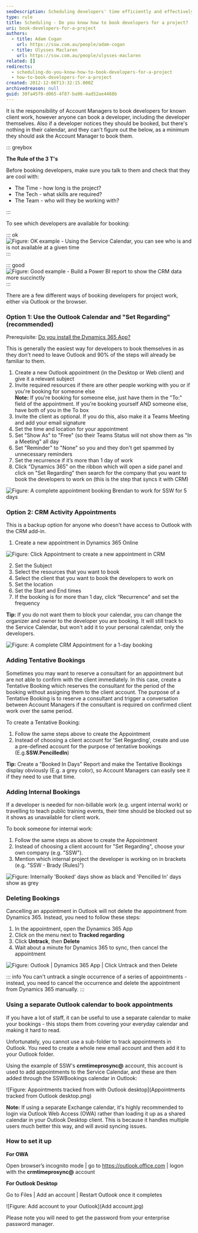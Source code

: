 ```yaml
---
seoDescription: Scheduling developers' time efficiently and effectively with Dynamics 365 and Outlook to ensure maximum productivity.
type: rule
title: Scheduling - Do you know how to book developers for a project?
uri: book-developers-for-a-project
authors:
  - title: Adam Cogan
    url: https://ssw.com.au/people/adam-cogan
  - title: Ulysses Maclaren
    url: https://ssw.com.au/people/ulysses-maclaren
related: []
redirects:
  - scheduling-do-you-know-how-to-book-developers-for-a-project
  - how-to-book-developers-for-a-project
created: 2012-12-06T13:32:15.000Z
archivedreason: null
guid: 30fa45f9-d065-4f87-ba96-4ad52ae4468b
---
```


It is the responsibility of Account Managers to book developers for known client work, however anyone can book a developer, including the developer themselves. Also if a developer notices they should be booked, but there's nothing in their calendar, and they can't figure out the below, as a minimum they should ask the Account Manager to book them.

::: greybox

**The Rule of the 3 T's**

Before booking developers, make sure you talk to them and check that they are cool with:

- The Time - how long is the project?
- The Tech - what skills are required?
- The Team - who will they be working with?

:::

To see which developers are available for booking:

::: ok
![Figure: OK example - Using the Service Calendar, you can see who is and is not available at a given time](service-calendar-crm-online-version-blurred.png)
:::

::: good
![Figure: Good example - Build a Power BI report to show the CRM data more succinctly](bookedindays.png)
:::

There are a few different ways of booking developers for project work, either via Outlook or the browser.

<!--endintro-->

### Option 1: Use the Outlook Calendar and "Set Regarding" (recommended)

Prerequisite: [Do you install the Dynamics 365 App?](/install-the-2-add-ins)

This is generally the easiest way for developers to book themselves in as they don't need to leave Outlook and 90% of the steps will already be familiar to them.

1. Create a new Outlook appointment (in the Desktop or Web client) and give it a relevant subject
2. Invite required resources if there are other people working with you or if you're booking for someone else\
   **Note:** If you're booking for someone else, just have them in the "To:" field of the appointment. If you're booking yourself AND someone else, have both of you in the To box
3. Invite the client as optional. If you do this, also make it a Teams Meeting and add your email signature
4. Set the time and location for your appointment
5. Set "Show As" to "Free" (so their Teams Status will not show them as "In a Meeting" all day
6. Set "Reminder" to "None" so you and they don't get spammed by unnecessary reminders
7. Set the recurrence if it’s more than 1 day of work
8. Click "Dynamics 365" on the ribbon which will open a side panel and click on "Set Regarding" then search for the company that you want to book the developers to work on (this is the step that syncs it with CRM)

![Figure: A complete appointment booking Brendan to work for SSW for 5 days](Dynamics1.jpg)

### Option 2: CRM Activity Appointments

This is a backup option for anyone who doesn't have access to Outlook with the CRM add-in.

1. Create a new appointment in Dynamics 365 Online

![Figure: Click Appointment to create a new appointment in CRM](Dynamics-Calendar-App.jpg)

2. Set the Subject
3. Select the resources that you want to book
4. Select the client that you want to book the developers to work on
5. Set the location
6. Set the Start and End times
7. If the booking is for more than 1 day, click “Recurrence” and set the frequency

**Tip:** If you do not want them to block your calendar, you can change the organizer and owner to the developer you are booking. It will still track to the Service Calendar, but won't add it to your personal calendar, only the developers.

![Figure: A complete CRM Appointment for a 1-day booking](Dynamics-Appointment.jpg)

### Adding Tentative Bookings

Sometimes you may want to reserve a consultant for an appointment but are not able to confirm with the client immediately. In this case, create a Tentative Booking which reserves the consultant for the period of the booking without assigning them to the client account. The purpose of a Tentative Booking is to reserve a consultant and trigger a conversation between Account Managers if the consultant is required on confirmed client work over the same period.

To create a Tentative Booking:

1. Follow the same steps above to create the Appointment
2. Instead of choosing a client account for 'Set Regarding', create and use a pre-defined account for the purpose of tentative bookings (E.g.**SSW.PencilledIn**)

**Tip:** Create a "Booked In Days" Report and make the Tentative Bookings display obviously (E.g. a grey color), so Account Managers can easily see it if they need to use that time.

### Adding Internal Bookings

If a developer is needed for non-billable work (e.g. urgent internal work) or travelling to teach public training events, their time should be blocked out so it shows as unavailable for client work.

To book someone for internal work:

1. Follow the same steps as above to create the Appointment
2. Instead of choosing a client account for "Set Regarding", choose your own company (e.g. "SSW").
3. Mention which internal project the developer is working on in brackets (e.g. "SSW - Brady (Rules)")

![Figure: Internally 'Booked' days show as black and 'Pencilled In' days show as grey](2020-03-20_10-49-19.png)

### Deleting Bookings

Cancelling an appointment in Outlook will not delete the appointment from Dynamics 365. Instead, you need to follow these steps:

1. In the appointment, open the Dynamics 365 App
2. Click on the menu next to **Tracked regarding**
3. Click **Untrack**, then **Delete**
4. Wait about a minute for Dynamics 365 to sync, then cancel the appointment

![Figure: Outlook | Dynamics 365 App | Click Untrack and then Delete](dynamics-untrack.png)

::: info
You can't untrack a single occurrence of a series of appointments - instead, you need to cancel the occurrence and delete the appointment from Dynamics 365 manually.
:::

### Using a separate Outlook calendar to book appointments

If you have a lot of staff, it can be useful to use a separate calendar to make your bookings - this stops them from covering your everyday calendar and making it hard to read.

Unfortunately, you cannot use a sub-folder to track appointments in Outlook. You need to create a whole new email account and then add it to your Outlook folder.

Using the example of SSW's **crmtimeprosync@** account, this account is used to add appointments to the Service Calendar, and these are then added through the SSWBookings calendar in Outlook:

![Figure: Appointments tracked from with Outlook desktop](Appointments tracked from Outlook desktop.png)

**Note:** If using a separate Exchange calendar, it's highly recommended to login via Outlook Web Access (OWA) rather than loading it up as a shared calendar in your Outlook Desktop client. This is because it handles multiple users much better this way, and will avoid syncing issues.

### How to set it up

**For OWA**

Open browser’s incognito mode | go to <https://outlook.office.com> | logon with the **crmtimeprosync@** account

**For Outlook Desktop**

Go to Files | Add an account | Restart Outlook once it completes

![Figure: Add account to your Outlook](Add account.jpg)

Please note you will need to get the password from your enterprise password manager.
